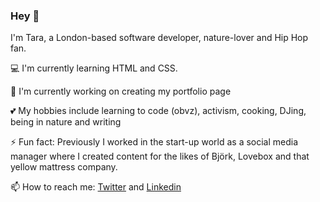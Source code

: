 ### Hey :wave:

I'm Tara, a London-based software developer, nature-lover and Hip Hop fan.

:computer: I'm currently learning HTML and CSS.

:memo: I'm currently working on creating my portfolio page

:two_hearts: My hobbies include learning to code (obvz), activism, cooking, DJing, being in nature and writing

⚡ Fun fact: Previously I worked in the start-up world as a social media manager where I created content for the likes of Björk, Lovebox and that yellow mattress company.

📫 How to reach me: [Twitter](https://twitter.com/tarajaneseton) and [Linkedin](https://uk.linkedin.com/in/tarajaneseton)


<!--
**tarajaneseton/tarajaneseton** is a ✨ _special_ ✨ repository because its `README.md` (this file) appears on your GitHub profile.

Here are some ideas to get you started:

- 🔭 I’m currently working on ...
- 🌱 I’m currently learning ...
- 👯 I’m looking to collaborate on ...
- 🤔 I’m looking for help with ...
- 💬 Ask me about ...
- 📫 How to reach me: ...
- 😄 Pronouns: ...
- ⚡ Fun fact: ...
-->
